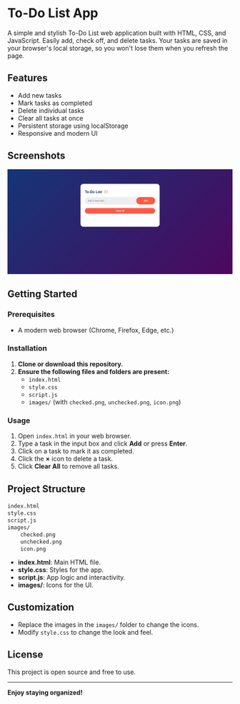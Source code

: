 # To-Do List App

A simple and stylish To-Do List web application built with HTML, CSS, and JavaScript. Easily add, check off, and delete tasks. Your tasks are saved in your browser's local storage, so you won't lose them when you refresh the page.

## Features

- Add new tasks
- Mark tasks as completed
- Delete individual tasks
- Clear all tasks at once
- Persistent storage using localStorage
- Responsive and modern UI

## Screenshots

![App Screenshot](images/Screenshot%202025-09-02%20084722.png)

## Getting Started

### Prerequisites

- A modern web browser (Chrome, Firefox, Edge, etc.)

### Installation

1. **Clone or download this repository.**
2. **Ensure the following files and folders are present:**
    - `index.html`
    - `style.css`
    - `script.js`
    - `images/` (with `checked.png`, `unchecked.png`, `icon.png`)

### Usage

1. Open `index.html` in your web browser.
2. Type a task in the input box and click **Add** or press **Enter**.
3. Click on a task to mark it as completed.
4. Click the **×** icon to delete a task.
5. Click **Clear All** to remove all tasks.

## Project Structure

```
index.html
style.css
script.js
images/
    checked.png
    unchecked.png
    icon.png
```

- **index.html**: Main HTML file.
- **style.css**: Styles for the app.
- **script.js**: App logic and interactivity.
- **images/**: Icons for the UI.

## Customization

- Replace the images in the `images/` folder to change the icons.
- Modify `style.css` to change the look and feel.

## License

This project is open source and free to use.

---

**Enjoy staying organized!**